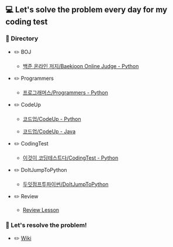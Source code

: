 ## 💻 Let's solve the problem every day for my coding test

### 📂 Directory

- :pencil2: BOJ

    - [백준 온라인 저지/Baekjoon Online Judge - Python](https://github.com/m1nnh/Problem-Solving/tree/master/BOJ)

- :pencil2: Programmers

    - [프로그래머스/Programmers - Python](https://github.com/m1nnh/Problem-Solving/tree/master/Programmers)

- :pencil2: CodeUp

    - [코드업/CodeUp - Python](https://github.com/m1nnh/Problem-Solving/tree/master/Python/CodeUp)

    - [코드업/CodeUp - Java](https://github.com/m1nnh/Problem-Solving/tree/master/Java/Code-Up)

- :pencil2: CodingTest
    
    - [이것이 코딩테스트다/CodingTest - Python](https://github.com/m1nnh/Problem-Solving/tree/master/Python/CodingTest)

- :pencil2: DoItJumpToPython

    - [두잇점프투파이썬/DoItJumpToPython](https://github.com/m1nnh/Problem-Solving/tree/master/Python/DoItJumpToPython)

- :pencil2: Review

    - [Review Lesson](https://github.com/m1nnh/Problem-Solving/tree/master/Review)


### :memo: Let's resolve the problem!

- :pencil2: [Wiki](https://github.com/m1nnh/Problem-Solving/wiki/Let's-Resolve-the-problem)
